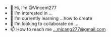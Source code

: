 - 👋 Hi, I’m @Vincent277
- 👀 I’m interested in ...
- 🌱 I’m currently learning ...how to create 
- 💞️ I’m looking to collaborate on ...
- 📫 How to reach me ...micang277@gmail.com

<!---
Vincent277/Vincent277 is a ✨ special ✨ repository because its `README.md` (this file) appears on your GitHub profile.
You can click the Preview link to take a look at your changes.
--->
